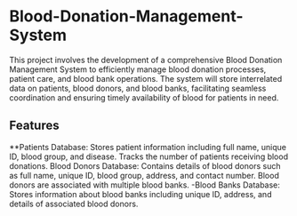 # Blood-Donation-Management-System 
This project involves the development of a comprehensive Blood Donation Management System to efficiently manage blood donation processes, patient care, and blood bank operations. The system will store interrelated data on patients, blood donors, and blood banks, facilitating seamless coordination 
and ensuring timely availability of blood for patients in need.
## Features
**Patients Database: Stores patient information including full name, unique ID, blood group, and disease. 
Tracks the number of patients receiving blood donations.
Blood Donors Database: Contains details of blood donors such as full name, unique ID, blood group, address, and contact number. 
Blood donors are associated with multiple blood banks.
-Blood Banks Database: Stores information about blood banks including unique ID, address, and details of associated blood donors.
